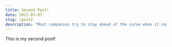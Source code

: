 ```yaml
---
title: Second Post!
date: 2021-03-07
slug: /post2
description: "Most companies try to stay ahead of the curve when it comes to visual design, but for Planetaria we needed to create a brand that would still inspire us 100 years from now when humanity has spread"
---
```


This is my second post!